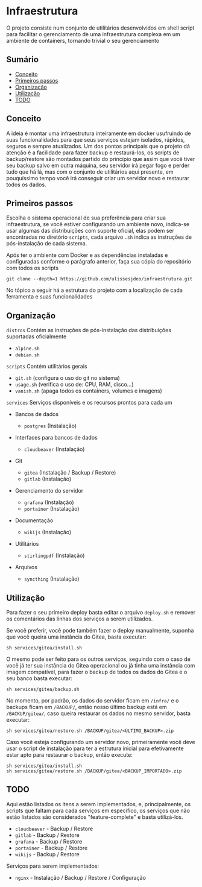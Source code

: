 # Infraestrutura

O projeto consiste num conjunto de utilitários desenvolvidos em
shell script para facilitar o gerenciamento de uma infraestrutura
complexa em um ambiente de containers, tornando trivial o seu
gerenciamento

## Sumário

- [Conceito](#conceito)
- [Primeiros passos](#primeiros-passos)
- [Organização](#organização)
- [Utilização](#utilização)
- [TODO](#todo)

## Conceito

A ideia é montar uma infraestrutura inteiramente em docker
usufruindo de suas funcionalidades para que seus serviços estejam
isolados, rápidos, seguros e sempre atualizados. Um dos pontos
principais que o projeto dá atenção é a facilidade para fazer
backup e restaurá-los, os scripts de backup/restore são montados
partido do princípio que assim que você tiver seu backup salvo
em outra máquina, seu servidor irá pegar fogo e perder tudo que
há lá, mas com o conjunto de utilitários aqui presente, em
pouquíssimo tempo você irá conseguir criar um servidor novo
e restaurar todos os dados.

## Primeiros passos

Escolha o sistema operacional de sua preferência para criar
sua infraestrutura, se você estiver configurando um ambiente novo,
indica-se usar algumas das distribuições com suporte oficial,
elas podem ser encontradas no diretório `scripts`, cada arquivo
`.sh` indica as instruções de pós-instalação de cada sistema.

Após ter o ambiente com Docker e as dependências instaladas
e configuradas conforme o parágrafo anterior, faça sua cópia do
repositório com todos os scripts

```shell
git clone --depth=1 https://github.com/ulissesjdeo/infraestrutura.git
```

No tópico a seguir há a estrutura do projeto com a localização de
cada ferramenta e suas funcionalidades

## Organização

`distros` Contém as instruções de pós-instalação das distribuições
suportadas oficialmente

- `alpine.sh`
- `debian.sh`

`scripts` Contém utilitários gerais

- `git.sh` (configura o uso do git no sistema)
- `usage.sh` (verifica o uso de: CPU, RAM, disco...)
- `vanish.sh` (apaga todos os containers, volumes e imagens)

`services` Serviços disponíveis e os recursos prontos para cada um

- Bancos de dados
  - `postgres` (Instalação)


- Interfaces para bancos de dados
  - `cloudbeaver` (Instalação)


- Git
  - `gitea` (Instalação / Backup / Restore)
  - `gitlab` (Instalação)


- Gerenciamento do servidor
  - `grafana` (Instalação)
  - `portainer` (Instalação)


- Documentação
  - `wikijs` (Instalação)


- Utilitários
  - `stirlingpdf` (Instalação)


- Arquivos
  - `syncthing` (Instalação)

## Utilização

Para fazer o seu primeiro deploy basta editar o arquivo `deploy.sh`
e remover os comentários das linhas dos serviços a serem utilizados.

Se você preferir, você pode também fazer o deploy manualmente, suponha
que você queira uma instância do Gitea, basta executar:

```shell
sh services/gitea/install.sh
```

O mesmo pode ser feito para os outros serviços, seguindo com o caso
de você já ter sua instância do Gitea operacional ou já tinha uma
instância com imagem compatível, para fazer o backup de todos os dados
do Gitea e o seu banco basta executar:

```shell
sh services/gitea/backup.sh
```

No momento, por padrão, os dados do servidor ficam em `/infra/` e o
backups ficam em `/BACKUP/`, então nosso último backup está em `/BACKUP/gitea/`,
caso queira restaurar os dados no mesmo servidor, basta executar:

```shell
sh services/gitea/restore.sh /BACKUP/gitea/<ÚLTIMO_BACKUP>.zip
```

Caso você esteja configurando um servidor novo, primeiramente você deve
usar o script de instalação para ter a estrutura inicial para efetivamente
estar apto para restaurar o backup, então execute:

```shell
sh services/gitea/install.sh
sh services/gitea/restore.sh /BACKUP/gitea/<BACKUP_IMPORTADO>.zip
```

## TODO

Aqui estão listados os itens a serem implementados, e, principalmente, os scripts
que faltam para cada serviços em específico, os serviços que não estão listados
são considerados "feature-complete" e basta utilizá-los.

* `cloudbeaver` - Backup / Restore
* `gitlab` - Backup / Restore
* `grafana` - Backup / Restore
* `portainer` - Backup / Restore
* `wikijs` - Backup / Restore

Serviços para serem implementados:

* `nginx` - Instalação / Backup / Restore / Configuração
